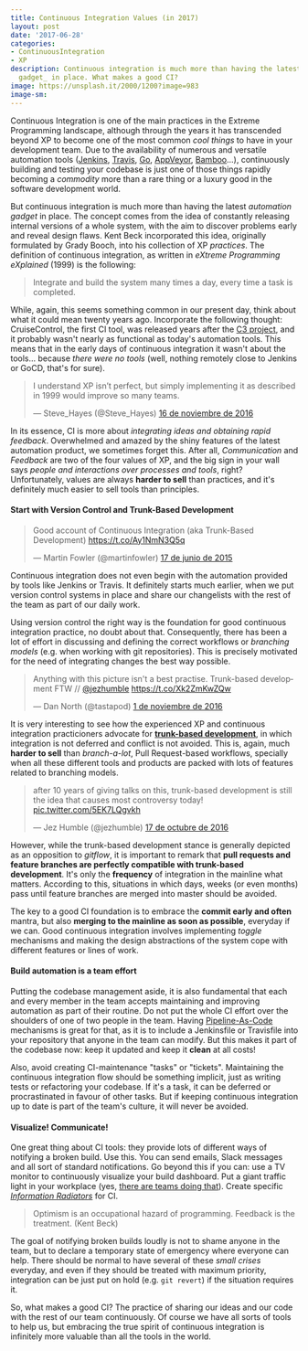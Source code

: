 ```yaml
---
title: Continuous Integration Values (in 2017)
layout: post
date: '2017-06-28'
categories:
- ContinuousIntegration
- XP
description: Continuous integration is much more than having the latest _automation
  gadget_ in place. What makes a good CI?
image: https://unsplash.it/2000/1200?image=983
image-sm:
---
```


Continuous Integration is one of the main practices in the Extreme Programming landscape, although through the years it has transcended beyond XP to become one of the most common *cool things* to have in your development team. Due to the availability of numerous and versatile automation  tools ([Jenkins](http://jenkins.io), [Travis](http://travis-ci.org), [Go](http://www.gocd.org), [AppVeyor](http://www.appveyor.com), [Bamboo](http://www.atlassian.com/software/bamboo)...), continuously building and testing your codebase is just one of those things rapidly becoming a *commodity* more than a rare thing or a luxury good in the software development world.

But continuous integration is much more than having the latest _automation gadget_ in place. The concept comes from the idea of constantly releasing internal versions of a whole system, with the aim to discover problems early and reveal design flaws. Kent Beck incorporated this idea, originally formulated by Grady Booch, into his collection of XP _practices_. The definition of continuous integration, as written in _eXtreme Programming eXplained_ (1999) is the following:

>  Integrate and build the system many times a day, every time a task is completed.

While, again, this seems something common in our present day, think about what it could mean twenty years ago. Incorporate the following thought: CruiseControl, the first CI tool, was released years after the [C3 project](https://martinfowler.com/bliki/C3.html), and it probably wasn't nearly as functional as today's automation tools. This means that in the early days of continuous integration it wasn't about the tools... because _there were no tools_ (well, nothing remotely close to Jenkins or GoCD, that's for sure).

<blockquote class="twitter-tweet" data-lang="es"><p lang="en" dir="ltr">I understand XP isn’t perfect, but simply implementing it as described in 1999 would improve so many teams.</p>&mdash; Steve_Hayes (@Steve_Hayes) <a href="https://twitter.com/Steve_Hayes/status/798775631613861888">16 de noviembre de 2016</a></blockquote>
<script async src="//platform.twitter.com/widgets.js" charset="utf-8"></script>

In its essence, CI is more about _integrating ideas and obtaining rapid feedback_. Overwhelmed and amazed by the shiny features of the latest automation product, we sometimes forget this. After all, _Communication_ and _Feedback_ are two of the four values of XP,  and the big sign in your wall says _people and interactions over processes and tools_, right? Unfortunately, values are always **harder to sell** than practices, and it's definitely much easier to sell tools than principles.

#### Start with Version Control and Trunk-Based Development

<blockquote class="twitter-tweet" data-lang="es"><p lang="en" dir="ltr">Good account of Continuous Integration (aka Trunk-Based Development)  <a href="https://t.co/Ay1NmN3Q5q">https://t.co/Ay1NmN3Q5q</a></p>&mdash; Martin Fowler (@martinfowler) <a href="https://twitter.com/martinfowler/status/611297227596820481">17 de junio de 2015</a></blockquote>
<script async src="//platform.twitter.com/widgets.js" charset="utf-8"></script>

Continuous integration does not even begin with the automation provided by tools like Jenkins or Travis. It definitely starts much earlier, when we put version control systems in place and share our changelists with the rest of the team as part of our daily work.

Using version control the right way is the foundation for good continuous integration practice, no doubt about that. Consequently, there has been a lot of effort in discussing and defining the correct workflows or _branching models_ (e.g. when working with git repositories). This is precisely motivated for the need of integrating changes the best way possible.

<blockquote class="twitter-tweet" data-lang="es"><p lang="en" dir="ltr">Anything with this picture isn&#39;t a best practise. Trunk-based development FTW // <a href="https://twitter.com/jezhumble">@jezhumble</a> <a href="https://t.co/Xk2ZmKwZQw">https://t.co/Xk2ZmKwZQw</a></p>&mdash; Dan North (@tastapod) <a href="https://twitter.com/tastapod/status/793520377293049856">1 de noviembre de 2016</a></blockquote>
<script async src="//platform.twitter.com/widgets.js" charset="utf-8"></script>

It is very interesting to see how the experienced XP and continuous integration practicioners advocate for [**trunk-based development**](https://paulhammant.com/2013/04/05/what-is-trunk-based-development/), in which integration is not deferred and conflict is not avoided. This is, again, much **harder to sell** than *branch-a-lot*, Pull Request-based workflows, specially when all these different tools and products are packed with lots of features related to branching models.

<blockquote class="twitter-tweet" data-lang="es"><p lang="en" dir="ltr">after 10 years of giving talks on this, trunk-based development is still the idea that causes most controversy today! <a href="https://t.co/5EK7LQgvkh">pic.twitter.com/5EK7LQgvkh</a></p>&mdash; Jez Humble (@jezhumble) <a href="https://twitter.com/jezhumble/status/787866655598575616">17 de octubre de 2016</a></blockquote>
<script async src="//platform.twitter.com/widgets.js" charset="utf-8"></script>

However, while the trunk-based development stance is generally depicted as an opposition to _gitflow_, it is important to remark that **pull requests and feature branches are perfectly compatible with trunk-based development**. It's only the **frequency** of integration in the mainline what matters. According to this, situations in which days, weeks (or even months) pass until feature branches are merged into master should be avoided.

The key to a good CI foundation is to embrace the **commit early and often** mantra, but also **merging to the mainline as soon as possible**, everyday if we can. Good continuous integration involves implementing _toggle_ mechanisms and making the design abstractions of the system cope with different features or lines of work.


#### Build automation is a team effort

Putting the codebase management aside, it is also fundamental that each and every member in the team accepts maintaining and improving automation as part of their routine. Do not put the whole CI effort over the shoulders of one of two people in the team. Having [Pipeline-As-Code](http://www.thoughtworks.com/radar/techniques/pipelines-as-code) mechanisms is great for that, as it is to include a Jenkinsfile or Travisfile into your repository that anyone in the team can modify. But this makes it part of the codebase now: keep it updated and keep it **clean** at all costs!

Also, avoid creating CI-maintenance "tasks" or "tickets". Maintaining the continuous integration flow should be something implicit, just as writing tests or refactoring your codebase. If it's a task, it can be deferred or procrastinated in favour of other tasks. But if keeping continuous integration up to date is part of the team's culture, it will never be avoided.

#### Visualize! Communicate!

One great thing about CI tools: they provide lots of different ways of notifying a broken build. Use this. You can send emails, Slack messages and all sort of standard notifications. Go beyond this if you can: use a TV monitor to continuously visualize your build dashboard. Put a giant traffic light in your workplace (yes, [there are teams doing that](https://wiki.jenkins.io/display/JENKINS/Traffic+Light+Plugin)). Create specific [_Information Radiators_](http://alistair.cockburn.us/Information+radiator) for CI.

> Optimism is an occupational hazard of programming. Feedback is the treatment. (Kent Beck)

The goal of notifying broken builds loudly is not to shame anyone in the team, but to declare a temporary state of emergency where everyone can help. There should be normal to have several of these _small crises_ everyday, and even if they should be treated with maximum priority, integration can be just put on hold (e.g. `git revert`) if the situation requires it.

So, what makes a good CI? The practice of sharing our ideas and our code with the rest of our team continuously. Of course we have all sorts of tools  to help us, but embracing the true spirit of continuous integration is infinitely more valuable than all the tools in the world.
